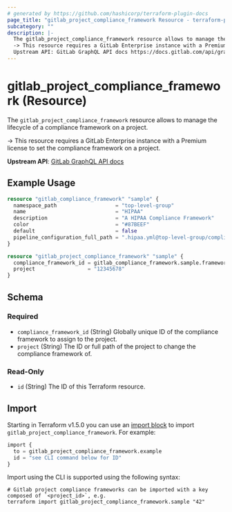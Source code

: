 ```yaml
---
# generated by https://github.com/hashicorp/terraform-plugin-docs
page_title: "gitlab_project_compliance_framework Resource - terraform-provider-gitlab"
subcategory: ""
description: |-
  The gitlab_project_compliance_framework resource allows to manage the lifecycle of a compliance framework on a project.
  -> This resource requires a GitLab Enterprise instance with a Premium license to set the compliance framework on a project.
  Upstream API: GitLab GraphQL API docs https://docs.gitlab.com/api/graphql/reference/#mutationprojectsetcomplianceframework
---
```


# gitlab_project_compliance_framework (Resource)

The `gitlab_project_compliance_framework` resource allows to manage the lifecycle of a compliance framework on a project.

-> This resource requires a GitLab Enterprise instance with a Premium license to set the compliance framework on a project.

**Upstream API**: [GitLab GraphQL API docs](https://docs.gitlab.com/api/graphql/reference/#mutationprojectsetcomplianceframework)

## Example Usage

```terraform
resource "gitlab_compliance_framework" "sample" {
  namespace_path                   = "top-level-group"
  name                             = "HIPAA"
  description                      = "A HIPAA Compliance Framework"
  color                            = "#87BEEF"
  default                          = false
  pipeline_configuration_full_path = ".hipaa.yml@top-level-group/compliance-frameworks"
}

resource "gitlab_project_compliance_framework" "sample" {
  compliance_framework_id = gitlab_compliance_framework.sample.framework_id
  project                 = "12345678"
}
```

<!-- schema generated by tfplugindocs -->
## Schema

### Required

- `compliance_framework_id` (String) Globally unique ID of the compliance framework to assign to the project.
- `project` (String) The ID or full path of the project to change the compliance framework of.

### Read-Only

- `id` (String) The ID of this Terraform resource.

## Import

Starting in Terraform v1.5.0 you can use an [import block](https://developer.hashicorp.com/terraform/language/import) to import `gitlab_project_compliance_framework`. For example:
```terraform
import {
  to = gitlab_project_compliance_framework.example
  id = "see CLI command below for ID"
}
```

Import using the CLI is supported using the following syntax:

```shell
# Gitlab project compliance frameworks can be imported with a key composed of `<project_id>`, e.g.
terraform import gitlab_project_compliance_framework.sample "42"
```
